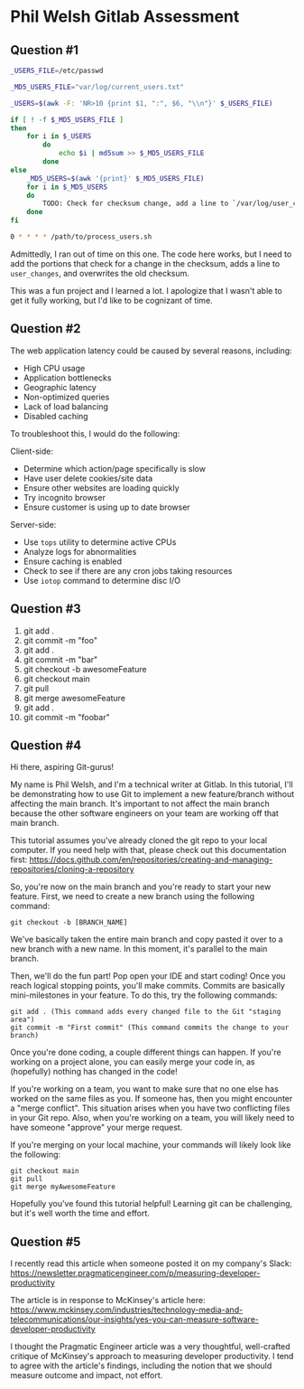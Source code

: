 # Phil Welsh Gitlab Assessment

## Question #1

````bash
_USERS_FILE=/etc/passwd

_MD5_USERS_FILE="var/log/current_users.txt"

_USERS=$(awk -F: 'NR>10 {print $1, ":", $6, "\\n"}' $_USERS_FILE)

if [ ! -f $_MD5_USERS_FILE ]
then
    for i in $_USERS
        do
            echo $i | md5sum >> $_MD5_USERS_FILE
        done
else
    _MD5_USERS=$(awk '{print}' $_MD5_USERS_FILE)
    for i in $_MD5_USERS
    do
        TODO: Check for checksum change, add a line to `/var/log/user_changes`, and overwrite old checksum
    done
fi

0 * * * * /path/to/process_users.sh
````

Admittedly, I ran out of time on this one. The code here works, but I need to add the portions that check for a change in the checksum, adds a line to `user_changes`, and overwrites the old checksum.

This was a fun project and I learned a lot. I apologize that I wasn't able to get it fully working, but I'd like to be cognizant of time.

## Question #2

The web application latency could be caused by several reasons, including:

- High CPU usage
- Application bottlenecks
- Geographic latency
- Non-optimized queries
- Lack of load balancing
- Disabled caching

To troubleshoot this, I would do the following:

Client-side:

- Determine which action/page specifically is slow
- Have user delete cookies/site data
- Ensure other websites are loading quickly
- Try incognito browser
- Ensure customer is using up to date browser

Server-side:

- Use `tops` utility to determine active CPUs
- Analyze logs for abnormalities
- Ensure caching is enabled
- Check to see if there are any cron jobs taking resources
- Use `iotop` command to determine disc I/O

## Question #3

1. git add .
2. git commit -m "foo"
3. git add .
4. git commit -m "bar"
5. git checkout -b awesomeFeature
6. git checkout main
7. git pull
8. git merge awesomeFeature
9. git add .
10. git commit -m "foobar"

## Question #4

Hi there, aspiring Git-gurus!

My name is Phil Welsh, and I'm a technical writer at Gitlab. In this tutorial, I'll be demonstrating how to use Git to implement a new feature/branch without affecting the main branch. It's important to not affect the main branch because the other software engineers on your team are working off that main branch.

This tutorial assumes you've already cloned the git repo to your local computer. If you need help with that, please check out this documentation first: https://docs.github.com/en/repositories/creating-and-managing-repositories/cloning-a-repository

So, you're now on the main branch and you're ready to start your new feature. First, we need to create a new branch using the following command:

```
git checkout -b [BRANCH_NAME]
```

We've basically taken the entire main branch and copy pasted it over to a new branch with a new name. In this moment, it's parallel to the main branch.

Then, we'll do the fun part! Pop open your IDE and start coding! Once you reach logical stopping points, you'll make commits. Commits are basically mini-milestones in your feature. To do this, try the following commands:

```
git add . (This command adds every changed file to the Git "staging area")
git commit -m "First commit" (This command commits the change to your branch)
```

Once you're done coding, a couple different things can happen. If you're working on a project alone, you can easily merge your code in, as (hopefully) nothing has changed in the code!

If you're working on a team, you want to make sure that no one else has worked on the same files as you. If someone has, then you might encounter a "merge conflict". This situation arises when you have two conflicting files in your Git repo. Also, when you're working on a team, you will likely need to have someone "approve" your merge request.

If you're merging on your local machine, your commands will likely look like the following:

```
git checkout main
git pull
git merge myAwesomeFeature
```

Hopefully you've found this tutorial helpful! Learning git can be challenging, but it's well worth the time and effort.

## Question #5

I recently read this article when someone posted it on my company's Slack: https://newsletter.pragmaticengineer.com/p/measuring-developer-productivity

The article is in response to McKinsey's article here: https://www.mckinsey.com/industries/technology-media-and-telecommunications/our-insights/yes-you-can-measure-software-developer-productivity

I thought the Pragmatic Engineer article was a very thoughtful, well-crafted critique of McKinsey's approach to measuring developer productivity. I tend to agree with the article's findings, including the notion that we should measure outcome and impact, not effort.
